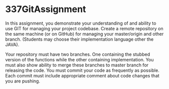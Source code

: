 # 337GitAssignment
In this assignment, you demonstrate your understanding of and ability to use GIT for managing 
your project codebase. Create a remote repository on the same machine (or on GitHub) for managing 
your master/origin and other branch. (Students may choose their implementation language other the JAVA).

Your repository must have two branches. One containing the stubbed version of the functions 
while the other containing implementation. You must also show ability to merge these branches 
to master branch for releasing the code. You must commit your code as frequently as possible. 
Each commit must include appropriate comment about code changes that you are pushing.
